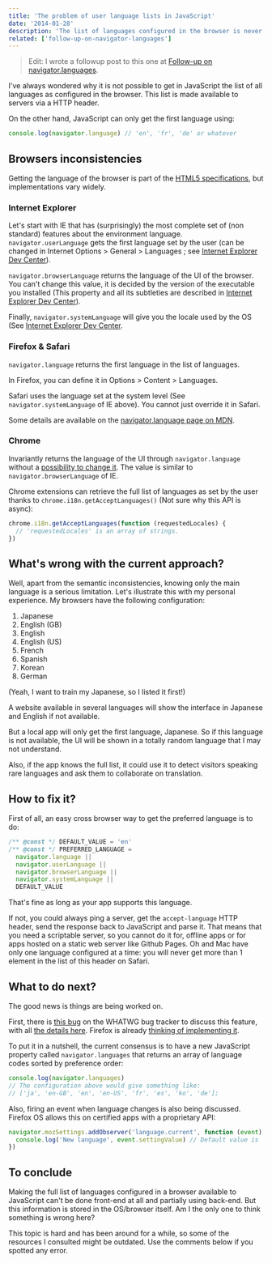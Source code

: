 ```yaml
---
title: 'The problem of user language lists in JavaScript'
date: '2014-01-28'
description: 'The list of languages configured in the browser is never made available to JavaScript!'
related: ['follow-up-on-navigator-languages']
---
```


> Edit: I wrote a followup post to this one at [Follow-up on navigator.languages](/posts/follow-up-on-navigator-languages/).

I've always wondered why it is not possible to get in JavaScript the list of all languages as configured in the browser. This list is made available to servers via a HTTP header.

On the other hand, JavaScript can only get the first language using:

```javascript
console.log(navigator.language) // 'en', 'fr', 'de' or whatever
```

## Browsers inconsistencies

Getting the language of the browser is part of the [HTML5 specifications](http://www.w3.org/TR/html5/webappapis.html#language-preferences), but implementations vary widely.

### Internet Explorer

Let's start with IE that has (surprisingly) the most complete set of (non standard) features about the environment language. `navigator.userLanguage` gets the first language set by the user (can be changed in Internet Options > General > Languages ; see [Internet Explorer Dev Center](http://msdn.microsoft.com/en-us/library/ie/ms534713%28v=vs.85%29.aspx)).

`navigator.browserLanguage` returns the language of the UI of the browser. You can't change this value, it is decided by the version of the executable you installed (This property and all its subtleties are described in [Internet Explorer Dev Center](http://msdn.microsoft.com/en-us/library/ie/ms533542%28v=vs.85%29.aspx)).

Finally, `navigator.systemLanguage` will give you the locale used by the OS (See [Internet Explorer Dev Center](http://msdn.microsoft.com/en-us/library/ie/ms534653%28v=vs.85%29.aspx).

### Firefox & Safari

`navigator.language` returns the first language in the list of languages.

In Firefox, you can define it in Options > Content > Languages.

Safari uses the language set at the system level (See `navigator.systemLanguage` of IE above). You cannot just override it in Safari.

Some details are available on the [navigator.language page on MDN](https://developer.mozilla.org/en-US/docs/Web/API/NavigatorLanguage.language).

### Chrome

Invariantly returns the language of the UI through `navigator.language` without a [possibility to change it](https://code.google.com/p/chromium/issues/detail?id=1862). The value is similar to `navigator.browserLanguage` of IE.

Chrome extensions can retrieve the full list of languages as set by the user thanks to `chrome.i18n.getAcceptLanguages()` (Not sure why this API is async):

```javascript
chrome.i18n.getAcceptLanguages(function (requestedLocales) {
  // 'requestedLocales' is an array of strings.
})
```

## What's wrong with the current approach?

Well, apart from the semantic inconsistencies, knowing only the main language is a serious limitation. Let's illustrate this with my personal experience. My browsers have the following configuration:

1. Japanese
2. English (GB)
3. English
4. English (US)
5. French
6. Spanish
7. Korean
8. German

(Yeah, I want to train my Japanese, so I listed it first!)

A website available in several languages will show the interface in Japanese and English if not available.

But a local app will only get the first language, Japanese. So if this language is not available, the UI will be shown in a totally random language that I may not understand.

Also, if the app knows the full list, it could use it to detect visitors speaking rare languages and ask them to collaborate on translation.

## How to fix it?

First of all, an easy cross browser way to get the preferred language is to do:

```javascript
/** @const */ DEFAULT_VALUE = 'en'
/** @const */ PREFERRED_LANGUAGE =
  navigator.language ||
  navigator.userLanguage ||
  navigator.browserLanguage ||
  navigator.systemLanguage ||
  DEFAULT_VALUE
```

That's fine as long as your app supports this language.

If not, you could always ping a server, get the `accept-language` HTTP header, send the response back to JavaScript and parse it. That means that you need a scriptable server, so you cannot do it for, offline apps or for apps hosted on a static web server like Github Pages.
Oh and Mac have only one language configured at a time: you will never get more than 1 element in the list of this header on Safari.

## What to do next?

The good news is things are being worked on.

First, there is [this bug](https://www.w3.org/Bugs/Public/show_bug.cgi?id=23517) on the WHATWG bug tracker to discuss this feature, with all [the details here](https://github.com/marcoscaceres/Locale-Preferences-API/blob/master/proposal.md). Firefox is already [thinking of implementing it](https://bugzilla.mozilla.org/show_bug.cgi?id=889335).

To put it in a nutshell, the current consensus is to have a new JavaScript property called `navigator.languages` that returns an array of language codes sorted by preference order:

```javascript
console.log(navigator.languages)
// The configuration above would give something like:
// ['ja', 'en-GB', 'en', 'en-US', 'fr', 'es', 'ko', 'de'];
```

Also, firing an event when language changes is also being discussed. Firefox OS allows this on certified apps with a proprietary API:

```javascript
navigator.mozSettings.addObserver('language.current', function (event) {
  console.log('New language', event.settingValue) // Default value is 'en-US'.
})
```

## To conclude

Making the full list of languages configured in a browser available to JavaScript can't be done front-end at all and partially using back-end. But this information is stored in the OS/browser itself. Am I the only one to think something is wrong here?

This topic is hard and has been around for a while, so some of the resources I consulted might be outdated. Use the comments below if you spotted any error.
